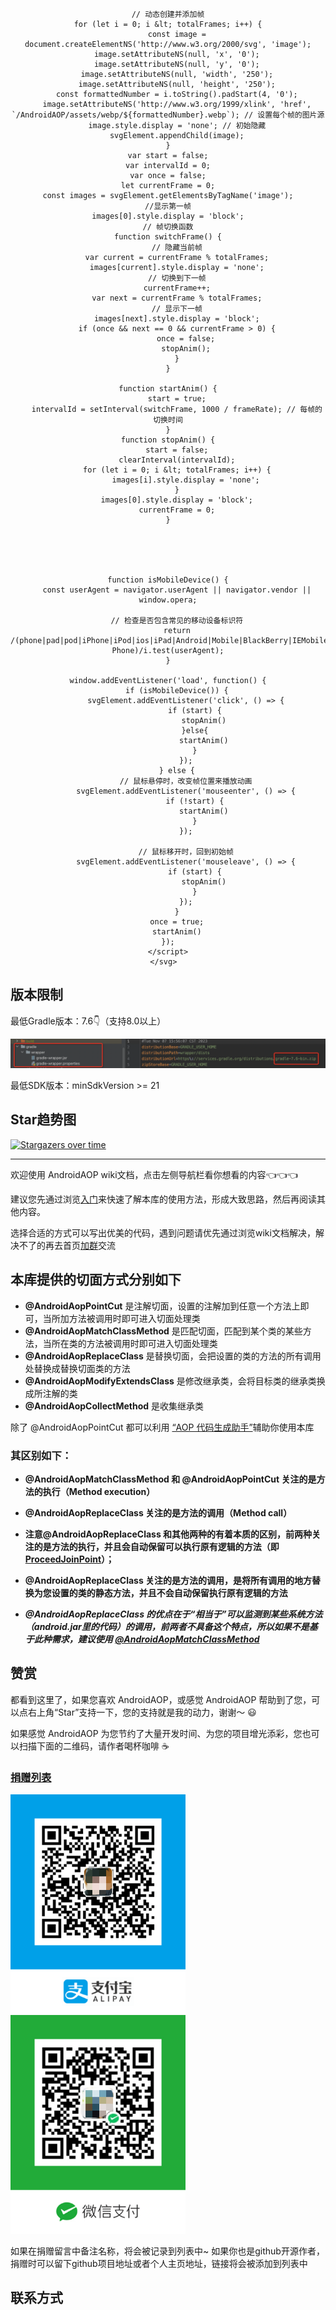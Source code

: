 

<div style="text-align: center;">
    <svg width="250" height="250" xmlns="http://www.w3.org/2000/svg" id="svgAnimation">
    <script>
    const totalFrames = 316; // 总帧数
    const frameRate = 30;    // 帧率 (每秒帧数)
    const svgElement = document.getElementById('svgAnimation');

    // 动态创建并添加帧
    for (let i = 0; i &lt; totalFrames; i++) {
        const image = document.createElementNS('http://www.w3.org/2000/svg', 'image');
        image.setAttributeNS(null, 'x', '0');
        image.setAttributeNS(null, 'y', '0');
        image.setAttributeNS(null, 'width', '250');
        image.setAttributeNS(null, 'height', '250');
        const formattedNumber = i.toString().padStart(4, '0');
        image.setAttributeNS('http://www.w3.org/1999/xlink', 'href', `/AndroidAOP/assets/webp/${formattedNumber}.webp`); // 设置每个帧的图片源
        image.style.display = 'none'; // 初始隐藏
        svgElement.appendChild(image);
    }
    var start = false;
    var intervalId = 0;
    var once = false;
    let currentFrame = 0;
    const images = svgElement.getElementsByTagName('image');
    //显示第一帧
    images[0].style.display = 'block';
    // 帧切换函数
    function switchFrame() {
        // 隐藏当前帧
        var current = currentFrame % totalFrames;
        images[current].style.display = 'none';
        // 切换到下一帧
        currentFrame++;
        var next = currentFrame % totalFrames;
        // 显示下一帧
        images[next].style.display = 'block';
        if (once && next == 0 && currentFrame > 0) {
            once = false;
            stopAnim();
        }
    }
    
    function startAnim() {
        start = true;
        intervalId = setInterval(switchFrame, 1000 / frameRate); // 每帧的切换时间
    }
    function stopAnim() {
        start = false;
        clearInterval(intervalId);
        for (let i = 0; i &lt; totalFrames; i++) {
            images[i].style.display = 'none';
        }
        images[0].style.display = 'block';
        currentFrame = 0;
    }





    function isMobileDevice() {
        const userAgent = navigator.userAgent || navigator.vendor || window.opera;

        // 检查是否包含常见的移动设备标识符
        return /(phone|pad|pod|iPhone|iPod|ios|iPad|Android|Mobile|BlackBerry|IEMobile|MQQBrowser|JUC|Fennec|wOSBrowser|BrowserNG|WebOS|Symbian|Windows Phone)/i.test(userAgent);
    }

    window.addEventListener('load', function() {
        if (isMobileDevice()) {
            svgElement.addEventListener('click', () => {
                if (start) {
                    stopAnim()
                }else{
                    startAnim()
                }
            });
        } else {
            // 鼠标悬停时，改变帧位置来播放动画
            svgElement.addEventListener('mouseenter', () => {
                if (!start) {
                    startAnim()
                }
            });
    
            // 鼠标移开时，回到初始帧
            svgElement.addEventListener('mouseleave', () => {
                if (start) {
                    stopAnim()
                }
            });
        }
        once = true;
        startAnim()
    });
    </script>
    </svg>  
</div>

## 版本限制

最低Gradle版本：7.6👇（支持8.0以上）

<img src="../screenshot/gradle_version.png" alt="show" />

最低SDK版本：minSdkVersion >= 21

## Star趋势图

[![Stargazers over time](https://starchart.cc/FlyJingFish/AndroidAOP.svg?variant=adaptive)](https://starchart.cc/FlyJingFish/AndroidAOP)

---

欢迎使用 AndroidAOP wiki文档，点击左侧导航栏看你想看的内容👈👈👈

建议您先通过浏览[入门](/AndroidAOP/zh/getting_started/#_5)来快速了解本库的使用方法，形成大致思路，然后再阅读其他内容。

选择合适的方式可以写出优美的代码，遇到问题请优先通过浏览wiki文档解决，解决不了的再去首页[加群](#_6)交流

## 本库提供的切面方式分别如下

- **@AndroidAopPointCut** 是注解切面，设置的注解加到任意一个方法上即可，当所加方法被调用时即可进入切面处理类
- **@AndroidAopMatchClassMethod** 是匹配切面，匹配到某个类的某些方法，当所在类的方法被调用时即可进入切面处理类
- **@AndroidAopReplaceClass** 是替换切面，会把设置的类的方法的所有调用处替换成替换切面类的方法
- **@AndroidAopModifyExtendsClass** 是修改继承类，会将目标类的继承类换成所注解的类
- **@AndroidAopCollectMethod** 是收集继承类

除了 @AndroidAopPointCut 都可以利用 [“AOP 代码生成助手”](AOP_Helper/)辅助你使用本库

### 其区别如下：
- **@AndroidAopMatchClassMethod 和 @AndroidAopPointCut 关注的是方法的执行（Method execution）**

- **@AndroidAopReplaceClass 关注的是方法的调用（Method call）**

- **注意@AndroidAopReplaceClass 和其他两种的有着本质的区别，前两种关注的是方法的执行，并且会自动保留可以执行原有逻辑的方法（即[ProceedJoinPoint](ProceedJoinPoint/)）；**

- **@AndroidAopReplaceClass 关注的是方法的调用，是将所有调用的地方替换为您设置的类的静态方法，并且不会自动保留执行原有逻辑的方法**

- **_@AndroidAopReplaceClass 的优点在于“相当于”可以监测到某些系统方法（android.jar里的代码）的调用，前两者不具备这个特点，所以如果不是基于此种需求，建议使用 [@AndroidAopMatchClassMethod](AndroidAopMatchClassMethod/)_**


## 赞赏

都看到这里了，如果您喜欢 AndroidAOP，或感觉 AndroidAOP 帮助到了您，可以点右上角“Star”支持一下，您的支持就是我的动力，谢谢～ 😃

如果感觉 AndroidAOP 为您节约了大量开发时间、为您的项目增光添彩，您也可以扫描下面的二维码，请作者喝杯咖啡 ☕

### [捐赠列表](/AndroidAOP/zh/give_list)

<div>
<img src="../screenshot/IMG_4075.PNG" width="280" height="350">
<img src="../screenshot/IMG_4076.JPG" width="280" height="350">
</div>

如果在捐赠留言中备注名称，将会被记录到列表中~ 如果你也是github开源作者，捐赠时可以留下github项目地址或者个人主页地址，链接将会被添加到列表中


## 联系方式

* 有问题可以加群大家一起交流 [点此加QQ群：641697838](https://qm.qq.com/cgi-bin/qm/qr?k=w2qDbv_5bpLl0lO0qjXxijl3JHCQgtXx&jump_from=webapi&authKey=Q6/YB+7q9BvOGbYv1qXZGAZLigsfwaBxDC8kz03/5Pwy7018XunUcHoC11kVLqCb)

<img src="../screenshot/qq.png" width="220"/>